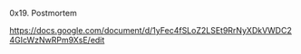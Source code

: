 0x19. Postmortem

https://docs.google.com/document/d/1yFec4fSLoZ2LSEt9RrNyXDkVWDC24GIcWzNwRPm9XsE/edit
